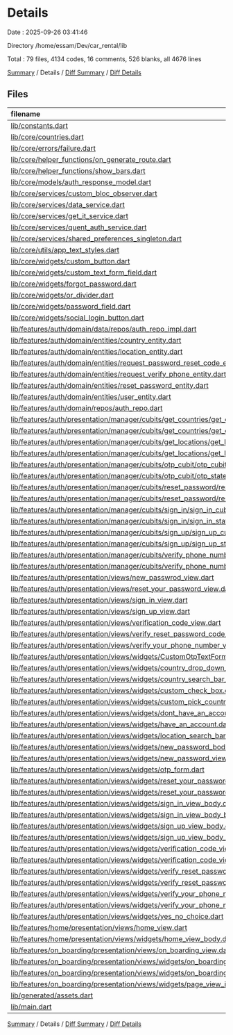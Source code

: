 # Details

Date : 2025-09-26 03:41:46

Directory /home/essam/Dev/car_rental/lib

Total : 79 files,  4134 codes, 16 comments, 526 blanks, all 4676 lines

[Summary](results.md) / Details / [Diff Summary](diff.md) / [Diff Details](diff-details.md)

## Files
| filename | language | code | comment | blank | total |
| :--- | :--- | ---: | ---: | ---: | ---: |
| [lib/constants.dart](/lib/constants.dart) | Dart | 4 | 0 | 1 | 5 |
| [lib/core/countries.dart](/lib/core/countries.dart) | Dart | 247 | 0 | 1 | 248 |
| [lib/core/errors/failure.dart](/lib/core/errors/failure.dart) | Dart | 42 | 0 | 7 | 49 |
| [lib/core/helper_functions/on_generate_route.dart](/lib/core/helper_functions/on_generate_route.dart) | Dart | 55 | 0 | 4 | 59 |
| [lib/core/helper_functions/show_bars.dart](/lib/core/helper_functions/show_bars.dart) | Dart | 10 | 0 | 2 | 12 |
| [lib/core/models/auth_response_model.dart](/lib/core/models/auth_response_model.dart) | Dart | 129 | 0 | 22 | 151 |
| [lib/core/services/custom_bloc_observer.dart](/lib/core/services/custom_bloc_observer.dart) | Dart | 19 | 0 | 4 | 23 |
| [lib/core/services/data_service.dart](/lib/core/services/data_service.dart) | Dart | 0 | 0 | 2 | 2 |
| [lib/core/services/get_it_service.dart](/lib/core/services/get_it_service.dart) | Dart | 11 | 0 | 3 | 14 |
| [lib/core/services/quent_auth_service.dart](/lib/core/services/quent_auth_service.dart) | Dart | 178 | 1 | 32 | 211 |
| [lib/core/services/shared_preferences_singleton.dart](/lib/core/services/shared_preferences_singleton.dart) | Dart | 19 | 0 | 7 | 26 |
| [lib/core/utils/app_text_styles.dart](/lib/core/utils/app_text_styles.dart) | Dart | 23 | 0 | 2 | 25 |
| [lib/core/widgets/custom_button.dart](/lib/core/widgets/custom_button.dart) | Dart | 39 | 0 | 5 | 44 |
| [lib/core/widgets/custom_text_form_field.dart](/lib/core/widgets/custom_text_form_field.dart) | Dart | 50 | 0 | 6 | 56 |
| [lib/core/widgets/forgot_password.dart](/lib/core/widgets/forgot_password.dart) | Dart | 47 | 0 | 7 | 54 |
| [lib/core/widgets/or_divider.dart](/lib/core/widgets/or_divider.dart) | Dart | 21 | 0 | 4 | 25 |
| [lib/core/widgets/password_field.dart](/lib/core/widgets/password_field.dart) | Dart | 38 | 1 | 6 | 45 |
| [lib/core/widgets/social_login_button.dart](/lib/core/widgets/social_login_button.dart) | Dart | 50 | 0 | 5 | 55 |
| [lib/features/auth/domain/data/repos/auth_repo_impl.dart](/lib/features/auth/domain/data/repos/auth_repo_impl.dart) | Dart | 138 | 0 | 19 | 157 |
| [lib/features/auth/domain/entities/country_entity.dart](/lib/features/auth/domain/entities/country_entity.dart) | Dart | 17 | 0 | 3 | 20 |
| [lib/features/auth/domain/entities/location_entity.dart](/lib/features/auth/domain/entities/location_entity.dart) | Dart | 20 | 0 | 3 | 23 |
| [lib/features/auth/domain/entities/request_password_reset_code_entity.dart](/lib/features/auth/domain/entities/request_password_reset_code_entity.dart) | Dart | 15 | 0 | 3 | 18 |
| [lib/features/auth/domain/entities/request_verify_phone_entity.dart](/lib/features/auth/domain/entities/request_verify_phone_entity.dart) | Dart | 17 | 0 | 3 | 20 |
| [lib/features/auth/domain/entities/reset_password_entity.dart](/lib/features/auth/domain/entities/reset_password_entity.dart) | Dart | 7 | 0 | 3 | 10 |
| [lib/features/auth/domain/entities/user_entity.dart](/lib/features/auth/domain/entities/user_entity.dart) | Dart | 7 | 0 | 3 | 10 |
| [lib/features/auth/domain/repos/auth_repo.dart](/lib/features/auth/domain/repos/auth_repo.dart) | Dart | 42 | 0 | 8 | 50 |
| [lib/features/auth/presentation/manager/cubits/get_countries/get_countries_cubit.dart](/lib/features/auth/presentation/manager/cubits/get_countries/get_countries_cubit.dart) | Dart | 22 | 0 | 7 | 29 |
| [lib/features/auth/presentation/manager/cubits/get_countries/get_countries_state.dart](/lib/features/auth/presentation/manager/cubits/get_countries/get_countries_state.dart) | Dart | 13 | 0 | 8 | 21 |
| [lib/features/auth/presentation/manager/cubits/get_locations/get_locations_cubit.dart](/lib/features/auth/presentation/manager/cubits/get_locations/get_locations_cubit.dart) | Dart | 21 | 0 | 6 | 27 |
| [lib/features/auth/presentation/manager/cubits/get_locations/get_locations_state.dart](/lib/features/auth/presentation/manager/cubits/get_locations/get_locations_state.dart) | Dart | 13 | 0 | 8 | 21 |
| [lib/features/auth/presentation/manager/cubits/otp_cubit/otp_cubit.dart](/lib/features/auth/presentation/manager/cubits/otp_cubit/otp_cubit.dart) | Dart | 13 | 0 | 6 | 19 |
| [lib/features/auth/presentation/manager/cubits/otp_cubit/otp_state.dart](/lib/features/auth/presentation/manager/cubits/otp_cubit/otp_state.dart) | Dart | 5 | 0 | 4 | 9 |
| [lib/features/auth/presentation/manager/cubits/reset_password/reset_password_cubit.dart](/lib/features/auth/presentation/manager/cubits/reset_password/reset_password_cubit.dart) | Dart | 53 | 0 | 10 | 63 |
| [lib/features/auth/presentation/manager/cubits/reset_password/reset_password_state.dart](/lib/features/auth/presentation/manager/cubits/reset_password/reset_password_state.dart) | Dart | 18 | 0 | 11 | 29 |
| [lib/features/auth/presentation/manager/cubits/sign_in/sign_in_cubit.dart](/lib/features/auth/presentation/manager/cubits/sign_in/sign_in_cubit.dart) | Dart | 21 | 0 | 7 | 28 |
| [lib/features/auth/presentation/manager/cubits/sign_in/sign_in_state.dart](/lib/features/auth/presentation/manager/cubits/sign_in/sign_in_state.dart) | Dart | 13 | 0 | 8 | 21 |
| [lib/features/auth/presentation/manager/cubits/sign_up/sign_up_cubit.dart](/lib/features/auth/presentation/manager/cubits/sign_up/sign_up_cubit.dart) | Dart | 40 | 0 | 8 | 48 |
| [lib/features/auth/presentation/manager/cubits/sign_up/sign_up_state.dart](/lib/features/auth/presentation/manager/cubits/sign_up/sign_up_state.dart) | Dart | 13 | 0 | 8 | 21 |
| [lib/features/auth/presentation/manager/cubits/verify_phone_number/verify_phone_number_cubit.dart](/lib/features/auth/presentation/manager/cubits/verify_phone_number/verify_phone_number_cubit.dart) | Dart | 51 | 0 | 11 | 62 |
| [lib/features/auth/presentation/manager/cubits/verify_phone_number/verify_phone_number_state.dart](/lib/features/auth/presentation/manager/cubits/verify_phone_number/verify_phone_number_state.dart) | Dart | 19 | 0 | 12 | 31 |
| [lib/features/auth/presentation/views/new_passwrod_view.dart](/lib/features/auth/presentation/views/new_passwrod_view.dart) | Dart | 10 | 0 | 2 | 12 |
| [lib/features/auth/presentation/views/reset_your_password_view.dart](/lib/features/auth/presentation/views/reset_your_password_view.dart) | Dart | 21 | 0 | 4 | 25 |
| [lib/features/auth/presentation/views/sign_in_view.dart](/lib/features/auth/presentation/views/sign_in_view.dart) | Dart | 19 | 0 | 5 | 24 |
| [lib/features/auth/presentation/views/sign_up_view.dart](/lib/features/auth/presentation/views/sign_up_view.dart) | Dart | 25 | 0 | 5 | 30 |
| [lib/features/auth/presentation/views/verification_code_view.dart](/lib/features/auth/presentation/views/verification_code_view.dart) | Dart | 25 | 0 | 5 | 30 |
| [lib/features/auth/presentation/views/verify_reset_password_code_view.dart](/lib/features/auth/presentation/views/verify_reset_password_code_view.dart) | Dart | 17 | 0 | 2 | 19 |
| [lib/features/auth/presentation/views/verify_your_phone_number_view.dart](/lib/features/auth/presentation/views/verify_your_phone_number_view.dart) | Dart | 28 | 0 | 4 | 32 |
| [lib/features/auth/presentation/views/widgets/CustomOtpTextFormField.dart](/lib/features/auth/presentation/views/widgets/CustomOtpTextFormField.dart) | Dart | 56 | 0 | 4 | 60 |
| [lib/features/auth/presentation/views/widgets/country_drop_down_page.dart](/lib/features/auth/presentation/views/widgets/country_drop_down_page.dart) | Dart | 122 | 0 | 15 | 137 |
| [lib/features/auth/presentation/views/widgets/country_search_bar_suggestions.dart](/lib/features/auth/presentation/views/widgets/country_search_bar_suggestions.dart) | Dart | 151 | 1 | 15 | 167 |
| [lib/features/auth/presentation/views/widgets/custom_check_box.dart](/lib/features/auth/presentation/views/widgets/custom_check_box.dart) | Dart | 41 | 0 | 5 | 46 |
| [lib/features/auth/presentation/views/widgets/custom_pick_country.dart](/lib/features/auth/presentation/views/widgets/custom_pick_country.dart) | Dart | 68 | 0 | 9 | 77 |
| [lib/features/auth/presentation/views/widgets/dont_have_an_account.dart](/lib/features/auth/presentation/views/widgets/dont_have_an_account.dart) | Dart | 43 | 0 | 5 | 48 |
| [lib/features/auth/presentation/views/widgets/have_an_account.dart](/lib/features/auth/presentation/views/widgets/have_an_account.dart) | Dart | 42 | 0 | 5 | 47 |
| [lib/features/auth/presentation/views/widgets/location_search_bar_suggetions.dart](/lib/features/auth/presentation/views/widgets/location_search_bar_suggetions.dart) | Dart | 144 | 1 | 14 | 159 |
| [lib/features/auth/presentation/views/widgets/new_password_body_bloc_consumer.dart](/lib/features/auth/presentation/views/widgets/new_password_body_bloc_consumer.dart) | Dart | 29 | 0 | 3 | 32 |
| [lib/features/auth/presentation/views/widgets/new_password_view_body.dart](/lib/features/auth/presentation/views/widgets/new_password_view_body.dart) | Dart | 106 | 0 | 7 | 113 |
| [lib/features/auth/presentation/views/widgets/otp_form.dart](/lib/features/auth/presentation/views/widgets/otp_form.dart) | Dart | 51 | 0 | 7 | 58 |
| [lib/features/auth/presentation/views/widgets/reset_your_password_bloc_view_body_bloc_consumer.dart](/lib/features/auth/presentation/views/widgets/reset_your_password_bloc_view_body_bloc_consumer.dart) | Dart | 50 | 0 | 4 | 54 |
| [lib/features/auth/presentation/views/widgets/reset_your_password_view_body.dart](/lib/features/auth/presentation/views/widgets/reset_your_password_view_body.dart) | Dart | 135 | 0 | 9 | 144 |
| [lib/features/auth/presentation/views/widgets/sign_in_view_body.dart](/lib/features/auth/presentation/views/widgets/sign_in_view_body.dart) | Dart | 109 | 0 | 7 | 116 |
| [lib/features/auth/presentation/views/widgets/sign_in_view_body_bloc_consumer.dart](/lib/features/auth/presentation/views/widgets/sign_in_view_body_bloc_consumer.dart) | Dart | 28 | 0 | 4 | 32 |
| [lib/features/auth/presentation/views/widgets/sign_up_view_body.dart](/lib/features/auth/presentation/views/widgets/sign_up_view_body.dart) | Dart | 164 | 3 | 8 | 175 |
| [lib/features/auth/presentation/views/widgets/sign_up_view_body_bloc_consumer.dart](/lib/features/auth/presentation/views/widgets/sign_up_view_body_bloc_consumer.dart) | Dart | 52 | 0 | 5 | 57 |
| [lib/features/auth/presentation/views/widgets/verification_code_view_body.dart](/lib/features/auth/presentation/views/widgets/verification_code_view_body.dart) | Dart | 68 | 3 | 7 | 78 |
| [lib/features/auth/presentation/views/widgets/verification_code_view_body_bloc_consumer.dart](/lib/features/auth/presentation/views/widgets/verification_code_view_body_bloc_consumer.dart) | Dart | 47 | 0 | 5 | 52 |
| [lib/features/auth/presentation/views/widgets/verify_reset_password_code_view_body.dart](/lib/features/auth/presentation/views/widgets/verify_reset_password_code_view_body.dart) | Dart | 109 | 0 | 5 | 114 |
| [lib/features/auth/presentation/views/widgets/verify_reset_password_code_view_body_bloc_consumer.dart](/lib/features/auth/presentation/views/widgets/verify_reset_password_code_view_body_bloc_consumer.dart) | Dart | 30 | 0 | 4 | 34 |
| [lib/features/auth/presentation/views/widgets/verify_your_phone_number_view_body.dart](/lib/features/auth/presentation/views/widgets/verify_your_phone_number_view_body.dart) | Dart | 117 | 0 | 13 | 130 |
| [lib/features/auth/presentation/views/widgets/verify_your_phone_number_view_body_bloc_consumer.dart](/lib/features/auth/presentation/views/widgets/verify_your_phone_number_view_body_bloc_consumer.dart) | Dart | 45 | 1 | 7 | 53 |
| [lib/features/auth/presentation/views/widgets/yes_no_choice.dart](/lib/features/auth/presentation/views/widgets/yes_no_choice.dart) | Dart | 170 | 1 | 10 | 181 |
| [lib/features/home/presentation/views/home_view.dart](/lib/features/home/presentation/views/home_view.dart) | Dart | 10 | 0 | 4 | 14 |
| [lib/features/home/presentation/views/widgets/home_view_body.dart](/lib/features/home/presentation/views/widgets/home_view_body.dart) | Dart | 46 | 2 | 5 | 53 |
| [lib/features/on_boarding/presentation/views/on_boarding_view.dart](/lib/features/on_boarding/presentation/views/on_boarding_view.dart) | Dart | 10 | 0 | 4 | 14 |
| [lib/features/on_boarding/presentation/views/widgets/on_boarding_page_view.dart](/lib/features/on_boarding/presentation/views/widgets/on_boarding_page_view.dart) | Dart | 30 | 0 | 5 | 35 |
| [lib/features/on_boarding/presentation/views/widgets/on_boarding_view_body.dart](/lib/features/on_boarding/presentation/views/widgets/on_boarding_view_body.dart) | Dart | 88 | 0 | 10 | 98 |
| [lib/features/on_boarding/presentation/views/widgets/page_view_item.dart](/lib/features/on_boarding/presentation/views/widgets/page_view_item.dart) | Dart | 87 | 0 | 9 | 96 |
| [lib/generated/assets.dart](/lib/generated/assets.dart) | Dart | 153 | 1 | 2 | 156 |
| [lib/main.dart](/lib/main.dart) | Dart | 28 | 1 | 4 | 33 |

[Summary](results.md) / Details / [Diff Summary](diff.md) / [Diff Details](diff-details.md)